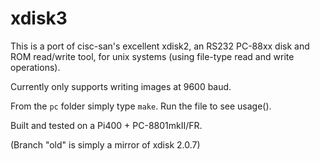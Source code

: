 # xdisk3

This is a port of cisc-san's excellent xdisk2, an RS232 PC-88xx disk and ROM read/write tool, for unix systems (using file-type read and write operations). 

Currently only supports writing images at 9600 baud. 

From the `pc` folder simply type `make`. Run the file to see usage(). 

Built and tested on a Pi400 + PC-8801mkII/FR.

(Branch "old" is simply a mirror of xdisk 2.0.7)